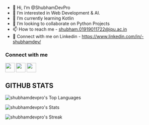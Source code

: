 ### 
- 👋 Hi, I’m @ShubhamDevPro
- 👀 I’m interested in Web Development & AI.
- 🌱 I’m currently learning Kotlin
- 💞️ I’m looking to collaborate on Python Projects
- 📫 How to reach me - shubham.01919011722@ipu.ac.in
- 🧷 Connect with me on Linkedin - https://www.linkedin.com/in/-shubhamdev/

### Connect with me
<p>
 <a href="http://twitter.com/shubhamdevpro" target="blank"><img align="center"          src="https://github.com/mishmanners/MishManners/blob/master/socials/twitter%20(2).png" title = "Twitter" alt="" height="30" /></a>
 <a href="http://linkedin.com/in/-shubhamdev" target="blank"><img align="center"  src="https://github.com/mishmanners/MishManners/blob/master/socials/transparent-Linkedin-logo-icon.png" alt="" height="30" /></a>
 <a href="http://instagram.com/shubhamdevpro" target="blank"><img align="center"  src="https://github.com/mishmanners/MishManners/blob/master/socials/instagram.png" alt="" height="30" /></a>
</p>


## GITHUB STATS
![shubhamdevpro's Top Languages](https://github-readme-stats.vercel.app/api/top-langs/?username=shubhamdevpro&theme=outrun&show_icons=true&hide_border=true&layout=compact)

![shubhamdevpro's Stats](https://github-readme-stats.vercel.app/api?username=shubhamdevpro&theme=outrun&show_icons=true&hide_border=true&count_private=true)

![shubhamdevpro's Streak](https://github-readme-streak-stats.herokuapp.com/?user=shubhamdevpro&theme=outrun&hide_border=true)




